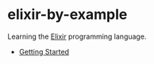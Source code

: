 # elixir-by-example
Learning the [Elixir](https://elixir-lang.org/) programming language.
- [Getting Started](https://elixir-lang.org/getting-started/introduction.html)
